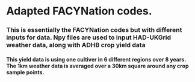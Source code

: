 
# Adapted FACYNation codes.

### This is essentially the FACYNation codes but with different inputs for data. Npy files are used to input HAD-UKGrid weather data, along with ADHB crop yield data

#### This yield data is using one cultiver in 6 different regions over 8 years. The 1km weather data is averaged over a 30km square around any crop sample points. 
